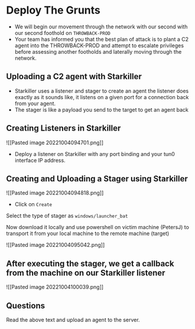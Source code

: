# Deploy The Grunts
- We will begin our movement through the network with our second with our second foothold on `THROWBACK-PROD` 
- Your team has informed you that the best plan of attack is to plant a C2 agent into the THROWBACK-PROD and attempt to escalate privileges before assessing another footholds and laterally moving through the network.



## Uploading a C2 agent with Starkiller
- Starkiller uses a listener and stager to create an agent the listener does exactly as it sounds like, it listens on a given port for a connection back from your agent.
- The stager is like a payload you send to the target to get an agent back


## Creating Listeners in Starkiller
![[Pasted image 20221004094701.png]]
- Deploy a listener on Starkiller with any port binding and your tun0 interface IP address.


## Creating and Uploading a Stager using Starkiller
![[Pasted image 20221004094818.png]]
- Click on `Create`

Select the type of stager as `windows/launcher_bat`

Now download it locally and use powershell on victim machine (PetersJ) to transport it from your local machine to the remote machine (target)

![[Pasted image 20221004095042.png]]


## After executing the stager, we get a callback from the machine on our Starkiller listener
![[Pasted image 20221004100039.png]]


## Questions
Read the above text and upload an agent to the server.
